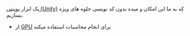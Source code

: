 یک ابزار [یونیتی (Unity)](یونیتی%20(Unity).md) که به ما این امکان و میده بدون کد نویسی جلوه های ویژه بسازیم.
- از [GPU](../بدون%20دسته%20بندی/GPU.md) برای انجام محاسبات استفاده میکنه